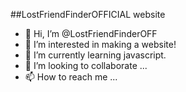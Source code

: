 ##LostFriendFinderOFFICIAL website

- 👋 Hi, I’m @LostFriendFinderOFF
- 👀 I’m interested in making a website!
- 🌱 I’m currently learning javascript.
- 💞️ I’m looking to collaborate ...
- 📫 How to reach me ...

<!---
LostFriendFinderOFF/LostFriendFinderOFF is a ✨ special ✨ repository because its `README.md` (this file) appears on your GitHub profile.
You can click the Preview link to take a look at your changes.
--->
